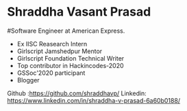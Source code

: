 # Shraddha Vasant Prasad



#Software Engineer at American Express.


- Ex IISC Reasearch Intern
- Girlscript Jamshedpur Mentor
- Girlscript Foundation Technical Writer
- Top contributor in Hackincodes-2020
- GSSoc'2020 participant
- Blogger

Github :https://github.com/shraddhavp/
Linkedin: https://www.linkedin.com/in/shraddha-v-prasad-6a60b0188/
